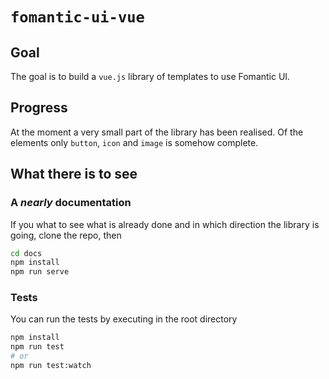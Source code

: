 # `fomantic-ui-vue`

## Goal

The goal is to build a `vue.js` library of templates to use Fomantic UI.

## Progress

At the moment a very small part of the library has been realised. Of the elements only `button`, `icon` and `image` is somehow complete.

## What there is to see

### A *nearly* documentation

If you what to see what is already done and in which direction the library is going, clone the repo, then
```bash
cd docs
npm install
npm run serve
```

### Tests

You can run the tests by executing in the root directory
```bash
npm install
npm run test
# or
npm run test:watch
```
